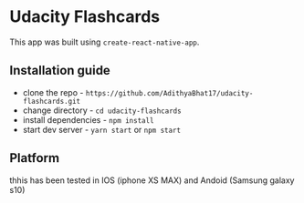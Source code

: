 # Udacity Flashcards

This app was built using `create-react-native-app`.  
## Installation guide  

* clone the repo - `https://github.com/AdithyaBhat17/udacity-flashcards.git` 
* change directory - `cd udacity-flashcards` 
* install dependencies - `npm install`
* start dev server - `yarn start` or `npm start`

## Platform

thhis has been tested in IOS (iphone XS MAX) and Andoid (Samsung galaxy s10)
